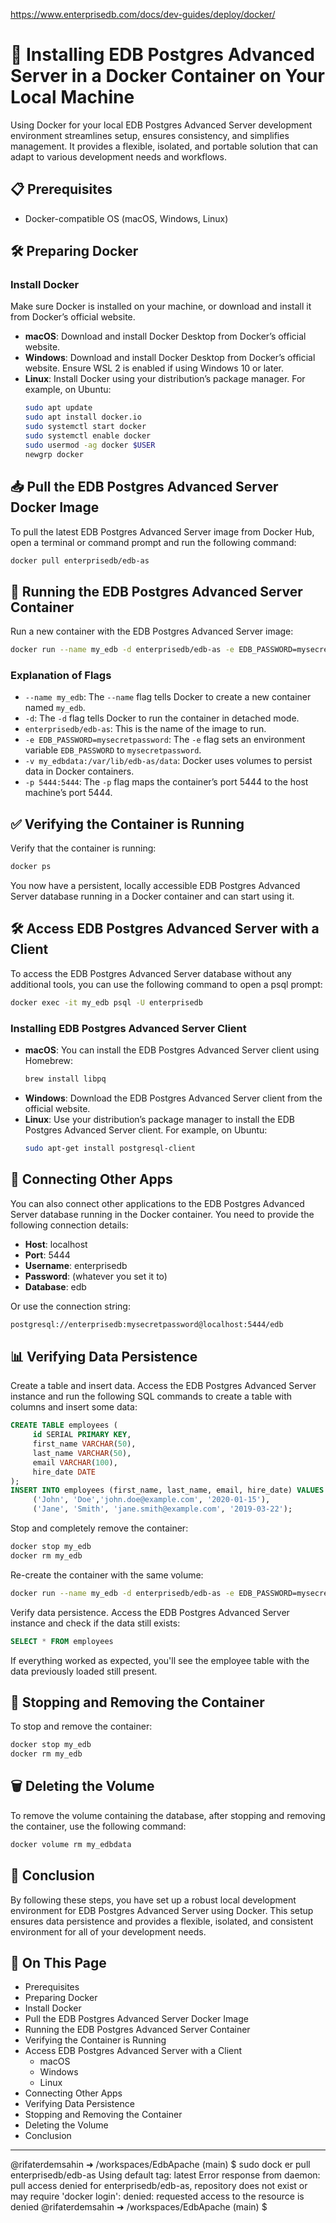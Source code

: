 https://www.enterprisedb.com/docs/dev-guides/deploy/docker/

# 🐳 Installing EDB Postgres Advanced Server in a Docker Container on Your Local Machine

Using Docker for your local EDB Postgres Advanced Server development environment streamlines setup, ensures consistency, and simplifies management. It provides a flexible, isolated, and portable solution that can adapt to various development needs and workflows.

## 📋 Prerequisites
- Docker-compatible OS (macOS, Windows, Linux)

## 🛠️ Preparing Docker

### Install Docker
Make sure Docker is installed on your machine, or download and install it from Docker’s official website.

- **macOS**: Download and install Docker Desktop from Docker’s official website.
- **Windows**: Download and install Docker Desktop from Docker’s official website. Ensure WSL 2 is enabled if using Windows 10 or later.
- **Linux**: Install Docker using your distribution’s package manager. For example, on Ubuntu:
    ```sh
    sudo apt update  
    sudo apt install docker.io  
    sudo systemctl start docker  
    sudo systemctl enable docker  
    sudo usermod -ag docker $USER  
    newgrp docker
    ```

## 📥 Pull the EDB Postgres Advanced Server Docker Image
To pull the latest EDB Postgres Advanced Server image from Docker Hub, open a terminal or command prompt and run the following command:
```sh
docker pull enterprisedb/edb-as
```

## 🚀 Running the EDB Postgres Advanced Server Container
Run a new container with the EDB Postgres Advanced Server image:
```sh
docker run --name my_edb -d enterprisedb/edb-as -e EDB_PASSWORD=mysecretpassword -v my_edbdata:/var/lib/edb-as/data -p 5444:5444
```

### Explanation of Flags
- `--name my_edb`: The `--name` flag tells Docker to create a new container named `my_edb`.
- `-d`: The `-d` flag tells Docker to run the container in detached mode.
- `enterprisedb/edb-as`: This is the name of the image to run.
- `-e EDB_PASSWORD=mysecretpassword`: The `-e` flag sets an environment variable `EDB_PASSWORD` to `mysecretpassword`.
- `-v my_edbdata:/var/lib/edb-as/data`: Docker uses volumes to persist data in Docker containers.
- `-p 5444:5444`: The `-p` flag maps the container’s port 5444 to the host machine’s port 5444.

## ✅ Verifying the Container is Running
Verify that the container is running:
```sh
docker ps
```

You now have a persistent, locally accessible EDB Postgres Advanced Server database running in a Docker container and can start using it.

## 🛠️ Access EDB Postgres Advanced Server with a Client
To access the EDB Postgres Advanced Server database without any additional tools, you can use the following command to open a psql prompt:
```sh
docker exec -it my_edb psql -U enterprisedb
```

### Installing EDB Postgres Advanced Server Client
- **macOS**: You can install the EDB Postgres Advanced Server client using Homebrew:
    ```sh
    brew install libpq
    ```
- **Windows**: Download the EDB Postgres Advanced Server client from the official website.
- **Linux**: Use your distribution’s package manager to install the EDB Postgres Advanced Server client. For example, on Ubuntu:
    ```sh
    sudo apt-get install postgresql-client
    ```

## 🔗 Connecting Other Apps
You can also connect other applications to the EDB Postgres Advanced Server database running in the Docker container. You need to provide the following connection details:
- **Host**: localhost
- **Port**: 5444
- **Username**: enterprisedb
- **Password**: (whatever you set it to)
- **Database**: edb

Or use the connection string:
```sh
postgresql://enterprisedb:mysecretpassword@localhost:5444/edb
```

## 📊 Verifying Data Persistence
Create a table and insert data. Access the EDB Postgres Advanced Server instance and run the following SQL commands to create a table with columns and insert some data:
```sql
CREATE TABLE employees (  
     id SERIAL PRIMARY KEY,  
     first_name VARCHAR(50),  
     last_name VARCHAR(50),  
     email VARCHAR(100),  
     hire_date DATE  
);  
INSERT INTO employees (first_name, last_name, email, hire_date) VALUES  
     ('John', 'Doe','john.doe@example.com', '2020-01-15'),  
     ('Jane', 'Smith', 'jane.smith@example.com', '2019-03-22');
```

Stop and completely remove the container:
```sh
docker stop my_edb  
docker rm my_edb
```

Re-create the container with the same volume:
```sh
docker run --name my_edb -d enterprisedb/edb-as -e EDB_PASSWORD=mysecretpassword -v my_edbdata:/var/lib/edb-as/data -p 5444:5444
```

Verify data persistence. Access the EDB Postgres Advanced Server instance and check if the data still exists:
```sql
SELECT * FROM employees
```

If everything worked as expected, you'll see the employee table with the data previously loaded still present.

## 🛑 Stopping and Removing the Container
To stop and remove the container:
```sh
docker stop my_edb  
docker rm my_edb
```

## 🗑️ Deleting the Volume
To remove the volume containing the database, after stopping and removing the container, use the following command:
```sh
docker volume rm my_edbdata
```

## 🏁 Conclusion
By following these steps, you have set up a robust local development environment for EDB Postgres Advanced Server using Docker. This setup ensures data persistence and provides a flexible, isolated, and consistent environment for all of your development needs.

## 📜 On This Page
- Prerequisites
- Preparing Docker
- Install Docker
- Pull the EDB Postgres Advanced Server Docker Image
- Running the EDB Postgres Advanced Server Container
- Verifying the Container is Running
- Access EDB Postgres Advanced Server with a Client
    - macOS
    - Windows
    - Linux
- Connecting Other Apps
- Verifying Data Persistence
- Stopping and Removing the Container
- Deleting the Volume
- Conclusion

---

@rifaterdemsahin ➜ /workspaces/EdbApache (main) $ sudo dock
er pull enterprisedb/edb-as
Using default tag: latest
Error response from daemon: pull access denied for enterprisedb/edb-as, repository does not exist or may require 'docker login': denied: requested access to the resource is denied
@rifaterdemsahin ➜ /workspaces/EdbApache (main) $ 